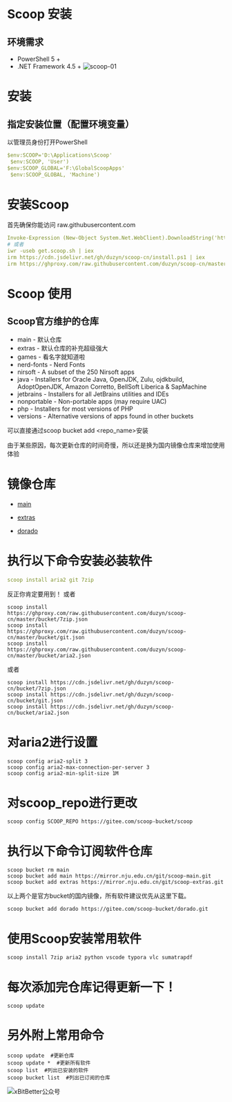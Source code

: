 # Scoop 安装
## 环境需求
- PowerShell 5 +
- .NET Framework 4.5 +
![scoop-01](https://user-images.githubusercontent.com/124132611/216545926-1d034692-d7ae-491a-9237-04065711e7e6.jpg)
# 安装
## 指定安装位置（配置环境变量）
以管理员身份打开PowerShell
```yml
$env:SCOOP='D:\Applications\Scoop'
 $env:SCOOP, 'User')
$env:SCOOP_GLOBAL='F:\GlobalScoopApps'
 $env:SCOOP_GLOBAL, 'Machine')
```
# 安装Scoop
首先确保你能访问 raw.githubusercontent.com
```yml
Invoke-Expression (New-Object System.Net.WebClient).DownloadString('https://get.scoop.sh')
# 或者
iwr -useb get.scoop.sh | iex
irm https://cdn.jsdelivr.net/gh/duzyn/scoop-cn/install.ps1 | iex
irm https://ghproxy.com/raw.githubusercontent.com/duzyn/scoop-cn/master/install.ps1 | iex
```

# Scoop 使用
## Scoop官方维护的仓库
- main - 默认仓库
- extras - 默认仓库的补充超级强大
- games - 看名字就知道啦
- nerd-fonts - Nerd Fonts
- nirsoft - A subset of the 250 Nirsoft apps
- java - Installers for Oracle Java, OpenJDK, Zulu, ojdkbuild, AdoptOpenJDK, Amazon Corretto, BellSoft Liberica & SapMachine
- jetbrains - Installers for all JetBrains utilities and IDEs
- nonportable - Non-portable apps (may require UAC)
- php - Installers for most versions of PHP
- versions - Alternative versions of apps found in other buckets

可以直接通过scoop bucket add <repo_name>安装

由于某些原因，每次更新仓库的时间奇慢，所以还是换为国内镜像仓库来增加使用体验

# 镜像仓库
- [main](https://mirror.nju.edu.cn/git/scoop-main.git "main")

- [extras](https://mirror.nju.edu.cn/git/scoop-extras.git "extras")

- [dorado](https://gitee.com/scoop-bucket/dorado.git "dorado")

# 执行以下命令安装必装软件
```yml
scoop install aria2 git 7zip
```
反正你肯定要用到！
或者
```
scoop install https://ghproxy.com/raw.githubusercontent.com/duzyn/scoop-cn/master/bucket/7zip.json
scoop install https://ghproxy.com/raw.githubusercontent.com/duzyn/scoop-cn/master/bucket/git.json
scoop install https://ghproxy.com/raw.githubusercontent.com/duzyn/scoop-cn/master/bucket/aria2.json
```
或者
```
scoop install https://cdn.jsdelivr.net/gh/duzyn/scoop-cn/bucket/7zip.json
scoop install https://cdn.jsdelivr.net/gh/duzyn/scoop-cn/bucket/git.json
scoop install https://cdn.jsdelivr.net/gh/duzyn/scoop-cn/bucket/aria2.json
```
# 对aria2进行设置
```
scoop config aria2-split 3 
scoop config aria2-max-connection-per-server 3 
scoop config aria2-min-split-size 1M
```
# 对scoop_repo进行更改
```
scoop config SCOOP_REPO https://gitee.com/scoop-bucket/scoop
```
# 执行以下命令订阅软件仓库
```
scoop bucket rm main
scoop bucket add main https://mirror.nju.edu.cn/git/scoop-main.git
scoop bucket add extras https://mirror.nju.edu.cn/git/scoop-extras.git
```
以上两个是官方bucket的国内镜像，所有软件建议优先从这里下载。
```
scoop bucket add dorado https://gitee.com/scoop-bucket/dorado.git
```

# 使用Scoop安装常用软件
```
scoop install 7zip aria2 python vscode typora vlc sumatrapdf
```

# 每次添加完仓库记得更新一下！
```
scoop update
```
# 另外附上常用命令
```
scoop update  #更新仓库
scoop update *  #更新所有软件
scoop list  #列出已安装的软件
scoop bucket list  #列出已订阅的仓库
```

![xBitBetter公众号](https://goohugo.github.io/xbitbetter.png "xBitBetter公众号")


